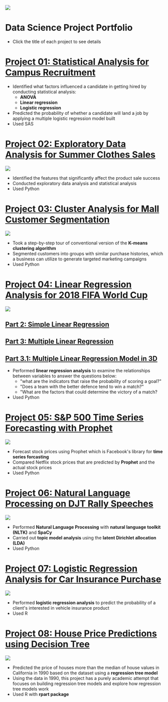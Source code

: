 ![](https://user-images.githubusercontent.com/69400725/129468451-9a5ae832-913e-4828-ad5f-bbbd3cfcdbc3.jpg)
# Data Science Project Portfolio
* Click the title of each project to see details

# [Project 01: Statistical Analysis for Campus Recruitment](https://nbviewer.jupyter.org/github/sungsujeong/DataScience_Portfolio/blob/master/Personal%20Projects/Project%2001/Project%2001_Campust%20Recruitment%20Data%20Analysis.ipynb)
* Identified what factors influenced a candidate in getting hired by conducting statistical analysis:
  * __ANOVA__
  * __Linear regression__
  * __Logistic regression__
* Predicted the probability of whether a candidate will land a job by applying a multiple logistic regression model built
* Used SAS

# [Project 02: Exploratory Data Analysis for Summer Clothes Sales](https://nbviewer.jupyter.org/github/sungsujeong/DataScience_Portfolio/blob/master/Personal%20Projects/Project%2002/Project%2002_Summer%20Clothes%20Sales%20%28EDA%29.ipynb)
![](https://user-images.githubusercontent.com/69400725/129463967-46ef37bb-6bc4-4b41-b69c-4b3c3e46cdfc.png)
* Identified the features that significantly affect the product sale success
* Conducted exploratory data analysis and statistical analysis
* Used Python

# [Project 03: Cluster Analysis for Mall Customer Segmentation](https://nbviewer.jupyter.org/github/sungsujeong/DataScience_Portfolio/blob/master/Personal%20Projects/Project%2003/Project%2003_Mall%20Customer%20Segmentation_Cluster%20Analysis.ipynb)
![](https://user-images.githubusercontent.com/69400725/129464184-61b4f594-2fa6-443d-915a-2897dd8e79ca.png)
* Took a step-by-step tour of conventional version of the __K-means clustering algorithm__
* Segmented customers into groups with similar purchase histories, which a business can utilize to generate targeted marketing campaigns
* Used Python

# [Project 04: Linear Regression Analysis for 2018 FIFA World Cup](https://nbviewer.jupyter.org/github/sungsujeong/DataScience_Portfolio/blob/master/Personal%20Projects/Project%2004/Project%2004_Part%201_FIFA%202018%20World%20Cup%20Statistical%20Analysis%20%28EDA%29.ipynb)
![](https://user-images.githubusercontent.com/69400725/129464335-da7e0c22-4317-4ab7-9311-77452458380e.png)
## [Part 2: Simple Linear Regression](https://nbviewer.jupyter.org/github/sungsujeong/DataScience_Portfolio/blob/master/Personal%20Projects/Project%2004/Project%2004_Part%202_Simple%20Linear%20Regression.ipynb)
## [Part 3: Multiple Linear Regression](https://nbviewer.jupyter.org/github/sungsujeong/DataScience_Portfolio/blob/master/Personal%20Projects/Project%2004/Project%2004_Part%203_Multiple%20Linear%20Regression.ipynb)
## [Part 3.1: Multiple Linear Regression Model in 3D](https://nbviewer.jupyter.org/github/sungsujeong/DataScience_Portfolio/blob/master/Personal%20Projects/Project%2004/Project%2004_Part%203a_Multiple%20Linear%20Regression%20Model%20in%203D.ipynb)
* Performed __linear regression analysis__ to examine the relationships between variables to answer the questions below:
  * "what are the indicators that raise the probability of scoring a goal?"
  * "Does a team with the better defence tend to win a match?"
  * "What are the factors that could determine the victory of a match?
* Used Python

# [Project 05: S&P 500 Time Series Forecasting with Prophet](https://nbviewer.jupyter.org/github/sungsujeong/DataScience_Portfolio/blob/master/Personal%20Projects/Project%2005/Project%2005_S%26P%20500%20Time%20Series%20Forecasting%20with%20Prophet.ipynb)
![](https://user-images.githubusercontent.com/69400725/129464597-4e86cbd3-86cf-40cc-9716-8c35c17e6696.png)
* Forecast stock prices using Prophet which is Facebook's library for __time series forcasting__
* Compared Netflix stock prices that are predicted by __Prophet__ and the actual stock prices
* Used Python

# [Project 06: Natural Language Processing on DJT Rally Speeches](https://nbviewer.jupyter.org/github/sungsujeong/DataScience_Portfolio/blob/master/Personal%20Projects/Project%2006/Project%2006_Natural%20Language%20Processing.ipynb)
![](https://user-images.githubusercontent.com/69400725/129464647-b8ce28e2-87a5-4252-9dce-2bfad5c10917.png)
* Performed __Natural Language Processing__ with __natural language toolkit (NLTK)__ and __SpaCy__
* Carried out __topic model analysis__ using the __latent Dirichlet allocation (LDA)__
* Used Python

# [Project 07: Logistic Regression Analysis for Car Insurance Purchase](https://nbviewer.jupyter.org/github/sungsujeong/DataScience_Portfolio/blob/master/Personal%20Projects/Project%2007/Project%2007_Logistic%20Regression%20%26%20Probabilistic%20Predictions%20in%20R.ipynb)
![](https://user-images.githubusercontent.com/69400725/129464726-4b80e90e-8ba7-4566-8ede-6500926437d7.png)
* Performed __logistic regression analysis__ to predict the probability of a client's interested in vehicle insurance product
* Used R

# [Project 08: House Price Predictions using Decision Tree](https://nbviewer.jupyter.org/github/sungsujeong/DataScience_Portfolio/blob/master/Personal%20Projects/Project%2008/Project%2008_House%20Price%20Predictions%20using%20Regression%20Tree%20in%20R.ipynb)
![](https://user-images.githubusercontent.com/69400725/129464864-29ca7379-9f1f-4779-9da3-9b25c786ea47.png)
* Predicted the price of houses more than the median of house values in California in 1990 based on the dataset using a __regression tree model__
* Using the data in 1990, this project has a purely academic attempt that focuses on building regression tree models and explore how regression tree models work
* Used R with __rpart package__
